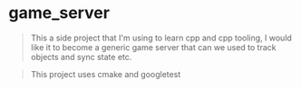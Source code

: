# game_server

> This a side project that I'm using to learn cpp and cpp tooling, I would like it to become a generic game server that can we used to track objects and   sync state etc.

> This project uses cmake and googletest
